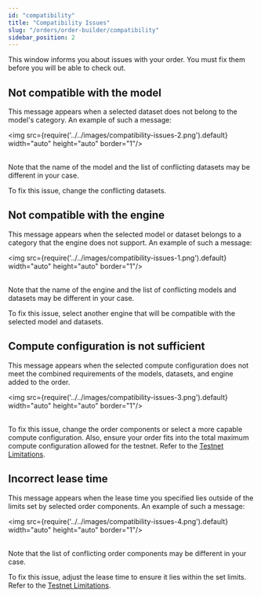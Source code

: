 ```yaml
---
id: "compatibility"
title: "Compatibility Issues"
slug: "/orders/order-builder/compatibility"
sidebar_position: 2
---
```


This window informs you about issues with your order. You must fix them before you will be able to check out.

## Not compatible with the model

This message appears when a selected dataset does not belong to the model's category. An example of such a message:

<img src={require('../../images/compatibility-issues-2.png').default} width="auto" height="auto" border="1"/>
<br/>
<br/>

Note that the name of the model and the list of conflicting datasets may be different in your case.

To fix this issue, change the conflicting datasets.

## Not compatible with the engine

This message appears when the selected model or dataset belongs to a category that the engine does not support. An example of such a message:

<img src={require('../../images/compatibility-issues-1.png').default} width="auto" height="auto" border="1"/>
<br/>
<br/>

Note that the name of the engine and the list of conflicting models and datasets may be different in your case.

To fix this issue, select another engine that will be compatible with the selected model and datasets.

## Compute configuration is not sufficient

This message appears when the selected compute configuration does not meet the combined requirements of the models, datasets, and engine added to the order.

<img src={require('../../images/compatibility-issues-3.png').default} width="auto" height="auto" border="1"/>
<br/>
<br/>

To fix this issue, change the order components or select a more capable compute configuration. Also, ensure your order fits into the total maximum compute configuration allowed for the testnet. Refer to the [Testnet Limitations](/marketplace/limitations).

## Incorrect lease time

This message appears when the lease time you specified lies outside of the limits set by selected order components. An example of such a message:

<img src={require('../../images/compatibility-issues-4.png').default} width="auto" height="auto" border="1"/>
<br/>
<br/>

Note that the list of conflicting order components may be different in your case.

To fix this issue, adjust the lease time to ensure it lies within the set limits. Refer to the [Testnet Limitations](/marketplace/limitations).